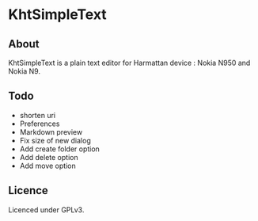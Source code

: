 KhtSimpleText
===========

About
-------

KhtSimpleText is a plain text editor for Harmattan device : Nokia N950 and Nokia N9.

Todo
---------

  * shorten uri
  * Preferences
  * Markdown preview
  * Fix size of new dialog
  * Add create folder option
  * Add delete option
  * Add move option

Licence
---------

Licenced under GPLv3.
